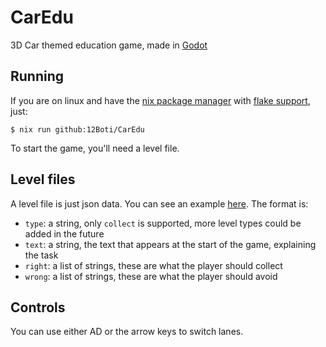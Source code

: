# CarEdu
3D Car themed education game, made in [Godot](https://godotengine.org/)

## Running
If you are on linux and have the [nix package manager](https://nixos.org/) with [flake support](https://nixos.wiki/wiki/Flakes), just:
```console
$ nix run github:12Boti/CarEdu
```
To start the game, you'll need a level file.

## Level files
A level file is just json data. You can see an example [here](levels/1.json). The format is:
- `type`: a string, only `collect` is supported, more level types could be added in the future
- `text`: a string, the text that appears at the start of the game, explaining the task
- `right`: a list of strings, these are what the player should collect
- `wrong`: a list of strings, these are what the player should avoid

## Controls
You can use either AD or the arrow keys to switch lanes.
